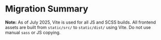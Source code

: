 # Migration Summary

**Note:** As of July 2025, Vite is used for all JS and SCSS builds. All frontend assets are built from `static/src/` to `static/dist/` using Vite. Do not use manual `sass` or JS copying. 